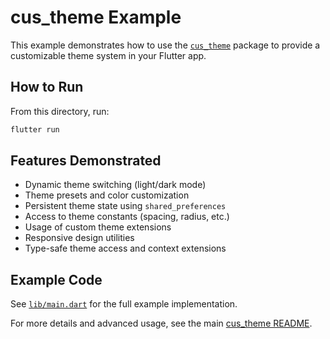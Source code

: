 # cus_theme Example

This example demonstrates how to use the [`cus_theme`](https://pub.dev/packages/cus_theme) package to provide a customizable theme system in your Flutter app.

## How to Run

From this directory, run:

```sh
flutter run
```

## Features Demonstrated

- Dynamic theme switching (light/dark mode)
- Theme presets and color customization
- Persistent theme state using `shared_preferences`
- Access to theme constants (spacing, radius, etc.)
- Usage of custom theme extensions
- Responsive design utilities
- Type-safe theme access and context extensions

## Example Code

See [`lib/main.dart`](lib/main.dart) for the full example implementation.

For more details and advanced usage, see the main [cus_theme README](../README.md).
